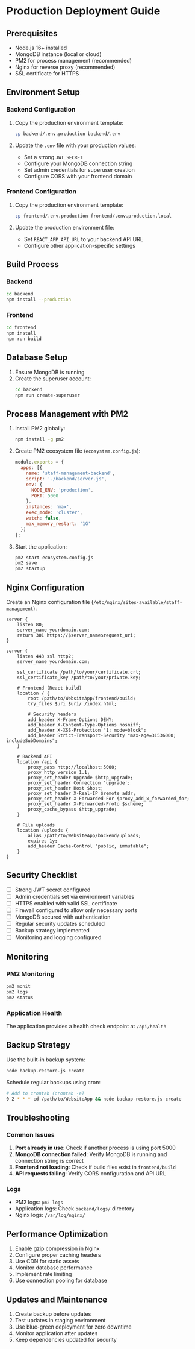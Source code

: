 # Production Deployment Guide

## Prerequisites

- Node.js 16+ installed
- MongoDB instance (local or cloud)
- PM2 for process management (recommended)
- Nginx for reverse proxy (recommended)
- SSL certificate for HTTPS

## Environment Setup

### Backend Configuration

1. Copy the production environment template:
   ```bash
   cp backend/.env.production backend/.env
   ```

2. Update the `.env` file with your production values:
   - Set a strong `JWT_SECRET`
   - Configure your MongoDB connection string
   - Set admin credentials for superuser creation
   - Configure CORS with your frontend domain

### Frontend Configuration

1. Copy the production environment template:
   ```bash
   cp frontend/.env.production frontend/.env.production.local
   ```

2. Update the production environment file:
   - Set `REACT_APP_API_URL` to your backend API URL
   - Configure other application-specific settings

## Build Process

### Backend

```bash
cd backend
npm install --production
```

### Frontend

```bash
cd frontend
npm install
npm run build
```

## Database Setup

1. Ensure MongoDB is running
2. Create the superuser account:
   ```bash
   cd backend
   npm run create-superuser
   ```

## Process Management with PM2

1. Install PM2 globally:
   ```bash
   npm install -g pm2
   ```

2. Create PM2 ecosystem file (`ecosystem.config.js`):
   ```javascript
   module.exports = {
     apps: [{
       name: 'staff-management-backend',
       script: './backend/server.js',
       env: {
         NODE_ENV: 'production',
         PORT: 5000
       },
       instances: 'max',
       exec_mode: 'cluster',
       watch: false,
       max_memory_restart: '1G'
     }]
   };
   ```

3. Start the application:
   ```bash
   pm2 start ecosystem.config.js
   pm2 save
   pm2 startup
   ```

## Nginx Configuration

Create an Nginx configuration file (`/etc/nginx/sites-available/staff-management`):

```nginx
server {
    listen 80;
    server_name yourdomain.com;
    return 301 https://$server_name$request_uri;
}

server {
    listen 443 ssl http2;
    server_name yourdomain.com;

    ssl_certificate /path/to/your/certificate.crt;
    ssl_certificate_key /path/to/your/private.key;

    # Frontend (React build)
    location / {
        root /path/to/WebsiteApp/frontend/build;
        try_files $uri $uri/ /index.html;
        
        # Security headers
        add_header X-Frame-Options DENY;
        add_header X-Content-Type-Options nosniff;
        add_header X-XSS-Protection "1; mode=block";
        add_header Strict-Transport-Security "max-age=31536000; includeSubDomains";
    }

    # Backend API
    location /api {
        proxy_pass http://localhost:5000;
        proxy_http_version 1.1;
        proxy_set_header Upgrade $http_upgrade;
        proxy_set_header Connection 'upgrade';
        proxy_set_header Host $host;
        proxy_set_header X-Real-IP $remote_addr;
        proxy_set_header X-Forwarded-For $proxy_add_x_forwarded_for;
        proxy_set_header X-Forwarded-Proto $scheme;
        proxy_cache_bypass $http_upgrade;
    }

    # File uploads
    location /uploads {
        alias /path/to/WebsiteApp/backend/uploads;
        expires 1y;
        add_header Cache-Control "public, immutable";
    }
}
```

## Security Checklist

- [ ] Strong JWT secret configured
- [ ] Admin credentials set via environment variables
- [ ] HTTPS enabled with valid SSL certificate
- [ ] Firewall configured to allow only necessary ports
- [ ] MongoDB secured with authentication
- [ ] Regular security updates scheduled
- [ ] Backup strategy implemented
- [ ] Monitoring and logging configured

## Monitoring

### PM2 Monitoring
```bash
pm2 monit
pm2 logs
pm2 status
```

### Application Health
The application provides a health check endpoint at `/api/health`

## Backup Strategy

Use the built-in backup system:
```bash
node backup-restore.js create
```

Schedule regular backups using cron:
```bash
# Add to crontab (crontab -e)
0 2 * * * cd /path/to/WebsiteApp && node backup-restore.js create
```

## Troubleshooting

### Common Issues

1. **Port already in use**: Check if another process is using port 5000
2. **MongoDB connection failed**: Verify MongoDB is running and connection string is correct
3. **Frontend not loading**: Check if build files exist in `frontend/build`
4. **API requests failing**: Verify CORS configuration and API URL

### Logs

- PM2 logs: `pm2 logs`
- Application logs: Check `backend/logs/` directory
- Nginx logs: `/var/log/nginx/`

## Performance Optimization

1. Enable gzip compression in Nginx
2. Configure proper caching headers
3. Use CDN for static assets
4. Monitor database performance
5. Implement rate limiting
6. Use connection pooling for database

## Updates and Maintenance

1. Create backup before updates
2. Test updates in staging environment
3. Use blue-green deployment for zero downtime
4. Monitor application after updates
5. Keep dependencies updated for security